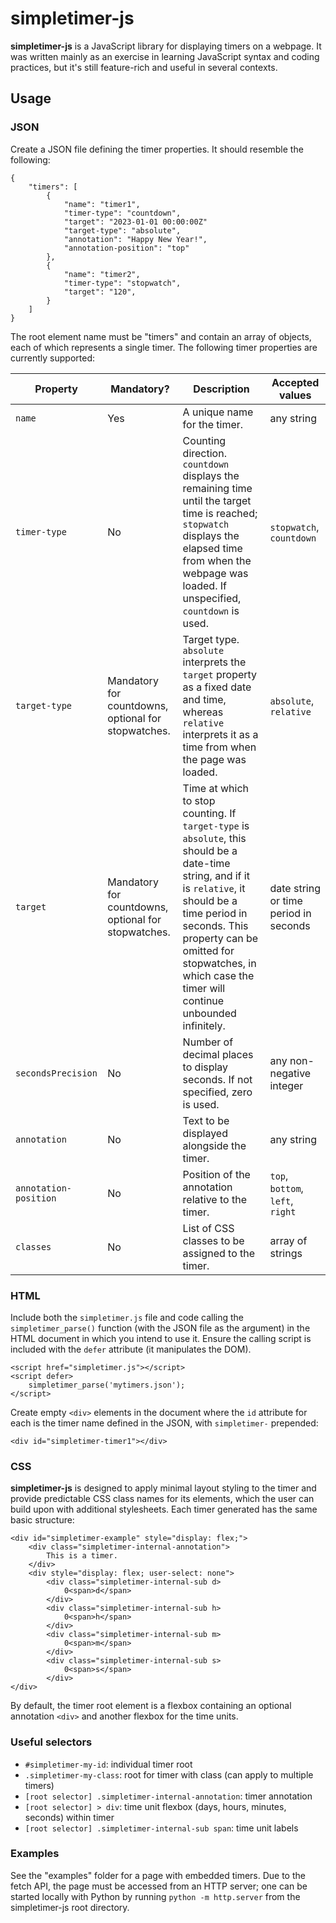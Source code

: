# simpletimer-js

**simpletimer-js** is a JavaScript library for displaying timers on a webpage. It was written mainly as an exercise in learning JavaScript syntax and coding practices, but it's still feature-rich and useful in several contexts.

## Usage

### JSON
Create a JSON file defining the timer properties. It should resemble the following:

    {
        "timers": [
            {
                "name": "timer1",
                "timer-type": "countdown",
                "target": "2023-01-01 00:00:00Z"
                "target-type": "absolute",
                "annotation": "Happy New Year!",
                "annotation-position": "top"
            },
            {
                "name": "timer2",
                "timer-type": "stopwatch",
                "target": "120",
            }
        ]
    }

The root element name must be "timers" and contain an array of objects, each of which represents a single timer. The following timer properties are currently supported:

| Property | Mandatory? | Description | Accepted values |
|---|---|---|---|
| ```name``` | Yes | A unique name for the timer. | any string |
| ```timer-type``` | No | Counting direction. ```countdown``` displays the remaining time until the target time is reached; ```stopwatch``` displays the elapsed time from when the webpage was loaded. If unspecified, ```countdown``` is used. | ```stopwatch```, ```countdown``` |
| ```target-type``` | Mandatory for countdowns, optional for stopwatches. | Target type. ```absolute``` interprets the ```target``` property as a fixed date and time, whereas ```relative``` interprets it as a time from when the page was loaded. | ```absolute```, ```relative``` |
| ```target``` | Mandatory for countdowns, optional for stopwatches. | Time at which to stop counting. If ```target-type``` is ```absolute```, this should be a date-time string, and if it is ```relative```, it should be a time period in seconds. This property can be omitted for stopwatches, in which case the timer will continue unbounded infinitely. | date string or time period in seconds |
| ```secondsPrecision``` | No | Number of decimal places to display seconds. If not specified, zero is used. | any non-negative integer |
| ```annotation``` | No | Text to be displayed alongside the timer. | any string |
| ```annotation-position``` | No | Position of the annotation relative to the timer. | ```top```, ```bottom```, ```left```, ```right``` |
| ```classes``` | No | List of CSS classes to be assigned to the timer. | array of strings |

### HTML
Include both the <code>simpletimer.js</code> file and code calling the <code>simpletimer_parse()</code> function (with the JSON file as the argument) in the HTML document in which you intend to use it. Ensure the calling script is included with the <code>defer</code> attribute (it manipulates the DOM).

    <script href="simpletimer.js"></script>
    <script defer>
        simpletimer_parse('mytimers.json');
    </script>

Create empty <code>\<div></code> elements in the document where the <code>id</code> attribute for each is the timer name defined in the JSON, with <code>simpletimer-</code> prepended:

    <div id="simpletimer-timer1"></div>

### CSS
**simpletimer-js** is designed to apply minimal layout styling to the timer and provide predictable CSS class names for its elements, which the user can build upon with additional stylesheets. Each timer generated has the same basic structure:

    <div id="simpletimer-example" style="display: flex;">
        <div class="simpletimer-internal-annotation">
            This is a timer.
        </div>
        <div style="display: flex; user-select: none">
            <div class="simpletimer-internal-sub d>
                0<span>d</span>
            </div> 
            <div class="simpletimer-internal-sub h>
                0<span>h</span>
            </div>
            <div class="simpletimer-internal-sub m>
                0<span>m</span>
            </div>
            <div class="simpletimer-internal-sub s>
                0<span>s</span>
            </div>   
    </div>
    
By default, the timer root element is a flexbox containing an optional annotation <code>\<div></code> and another flexbox for the time units.

### Useful selectors
 - <code>#simpletimer-my-id</code>: individual timer root
 - <code>.simpletimer-my-class</code>: root for timer with class (can apply to multiple timers)
 - <code>[root selector] .simpletimer-internal-annotation</code>: timer annotation
 - <code>[root selector] > div</code>: time unit flexbox (days, hours, minutes, seconds) within timer
 - <code>[root selector] .simpletimer-internal-sub span</code>: time unit labels

### Examples
See the "examples" folder for a page with embedded timers. Due to the fetch API, the page must be accessed from an HTTP server; one can be started locally with Python by running ```python -m http.server``` from the simpletimer-js root directory.